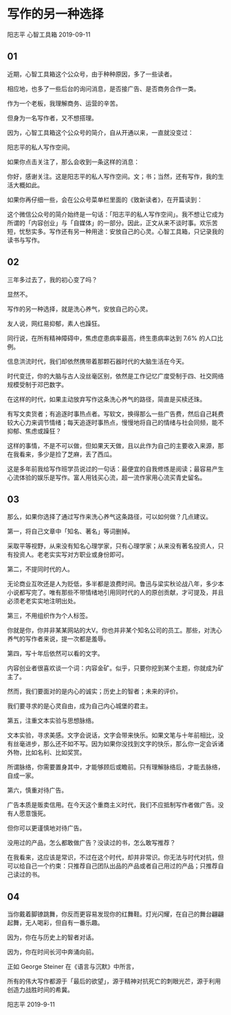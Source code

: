 # 写作的另一种选择

阳志平 心智工具箱 2019-09-11

## 01

近期，心智工具箱这个公众号，由于种种原因，多了一些读者。

相应地，也多了一些后台的询问消息，是否接广告、是否商务合作一类。

作为一个老板，我理解商务、运营的辛苦。

但身为一名写作者，又不想搭理。

因为，心智工具箱这个公众号的简介，自从开通以来，一直就没变过：

阳志平的私人写作空间。

如果你点击关注了，那么会收到一条这样的消息：

你好，感谢关注。这是阳志平的私人写作空间。文；书；当然，还有写作，我的生活大概如此。

如果你再仔细一些，会在公众号菜单栏里面的《致新读者》，在开篇读到：

这个微信公众号的简介始终是一句话：「阳志平的私人写作空间」。我不想让它成为所谓的「内容创业」与「自媒体」的一部分。因此，正文从来不谈时事。欢乐苦短，忧愁实多。写作还有另一种用途：安放自己的心灵。心智工具箱，只记录我的读书与写作。

## 02

三年多过去了，我的初心变了吗？

显然不。

写作的另一种选择，就是洗心养气，安放自己的心灵。

友人说，网红易抑郁，素人也躁狂。

同行说，在所有精神障碍中，焦虑症患病率最高，终生患病率达到 7.6% 的人口比例。

信息洪流时代，我们却依然携带着那颗石器时代的大脑生活在今天。

时代变迁，你的大脑与古人没丝毫区别，依然是工作记忆广度受制于四、社交网络规模受制于邓巴数字。

在这样的时代，如果主动放弃写作这条洗心养气的路径，简直是买椟还珠。

有写文卖货者；有追逐时事热点者。写软文，换得那么一些广告费，然后自己耗费较大心力来调节情绪；每天追逐时事热点，慢慢地将自己的情绪与社会同频，能不抑郁、焦虑或躁狂？

这样的事情，不是不可以做，但如果天天做，且以此作为自己的主要收入来源，那在我看来，多少是捡了芝麻，丢了西瓜。

这是多年前我给写作班学员说过的一句话：最便宜的自我修炼是阅读；最容易产生心流体验的娱乐是写作。富人用钱买心流，超一流作家用心流买青史留名。

## 03

那么，如果你选择了通过写作来洗心养气这条路径，可以如何做？几点建议。

第一，将自己文章中「知名、著名」等词删掉。

采取平等视野，从来没有知名心理学家，只有心理学家；从来没有著名投资人，只有投资人。老老实实写对方职业或身份即可。

第二，不提同时代的人。

无论商业互吹还是人为贬低，多半都是浪费时间。鲁迅与梁实秋论战八年，多少本小说都写完了。唯有那些不带情绪地引用同时代的人的原创贡献，才可提及，并且必须老老实实地注明出处。

第三，不用组织作为个人标签。

你就是你，你并非某某网站的大V。你也并非某个知名公司的员工。那些，对洗心养气的写作者来说，提一次都是羞辱。

第四，写十年后依然可以看的文字。

内容创业者很喜欢谈一个词：内容金矿。似乎，只要你挖到某个主题，你就成为矿主了。

然而，我们要面对的是内心的诚实；历史上的智者；未来的评价。

我们要寻求的是心灵自由，成为自己内心城堡的君主。

第五，注重文本实验与思想脉络。

文本实验，寻求美感。文字会说话，文字会带来快乐。如果文笔与十年前相比，没有丝毫进步，那么还不如不写。因为如果你没找到文字的快乐，那么你一定会诉诸外物，比如名利、比如奖赏。

所谓脉络，你需要置身其中，才能够顾后或瞻前。只有理解脉络后，才能去脉络，自成一家。

第六，慎重对待广告。

广告本质是贩卖信用。在今天这个重商主义时代，我们不应抵制写作者做广告。没有人愿意饿死。

但你可以更谨慎地对待广告。

没用过的产品，怎么都敢做广告？没读过的书，怎么敢写推荐？

在我看来，这应该是常识，不过在这个时代，却并非常识。你无法与时代对抗，但可以给自己一个约束：只推荐自己团队出品的产品或者自己用过的产品；只推荐自己读过的书。

## 04

当你戴着脚镣跳舞，你反而更容易发现你的红舞鞋。灯光闪耀，在自己的舞台翩翩起舞，无人喝彩，但自有一番乐趣。

因为，你在与历史上的智者对话。

因为，你在时间长河中奔涌向前。

正如 George Steiner 在《语言与沉默》中所言，

所有的伟大写作都源于「最后的欲望」，源于精神对抗死亡的刺眼光芒，源于利用创造力战胜时间的希冀。

阳志平
2019-9-11